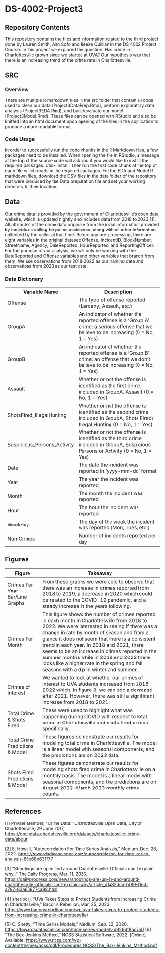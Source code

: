 # DS-4002-Project3


## Repository Contents
This repository contains the files and information related to the third project done by Lauren Smith, Ann Sofo and Reese Quillian in the DS 4002 Project Course. In this project we explored the question: Has crime in Charlottesville grown since we started at UVA? Our hypothesis was that there is an increasing trend of the crime rate in Charlottesville.


## SRC


### Overview
There are multiple R markdown files in the src folder that contain all code used to clean our data (Project3DataPrep.Rmd), perform exploratory data analysis (Project3EDA.Rmd), and build/evaluate our model (Project3Model.Rmd). These files can be opened with RStudio and also be knitted into an html document upon opening of the files in the application to produce a more readable format. 


### Code Usage
In order to successfully run the code chunks in the R Markdown files, a few packages need to be installed. When opening the file in RStudio, a message at the top of the source code will ask you if you would like to install the required packages. Click install. Then run the first code chunk at the top of each file which reads in the required packages. For the EDA and Model R markdown files, download the CSV files in the data folder of the repository that were produced by the Data preparation file and set your working directory to their location.

## Data
Our crime data is provided by the government of Charlottesville’s open data website, which is updated nightly and includes data from 2018 to 2023 [1]. All attributes of the crime data originate from the initial information provided by individuals calling for police assistance, along with all other information collected by the caller at that time. Before any pre-processing, there are eight variables in the original dataset: Offense, IncidentID, BlockNumber, StreetName, Agency, DateReported, HourReported, and ReportingOfficer. For the purpose of our analysis, we will only be working with the DateReported and Offense variables and other variables that branch from them. We use observations from 2018-2022 as our training data and observations from 2023 as our test data.

### Data Dictionary
| Variable Name  | Description  |
|---|---|
| Offense  | The type of offense reported (Larceny, Assault, etc.)  |
| GroupA  | An indicator of whether the reported offense is a ‘Group A’ crime: a serious offense that we believe to be increasing (0 = No, 1 = Yes)  |
| GroupB  | An indicator of whether the reported offense is a ‘Group B’ crime: an offense that we don’t believe to be increasing (0 = No, 1 = Yes)  |
| Assault  | Whether or not the offense is identified as the first crime included in GroupA, Assault (0 = No, 1 = Yes) |
| ShotsFired_IllegalHunting  | Whether or not the offense is identified as the second crime included in GroupA, Shots Fired/ Illegal Hunting  (0 = No, 1 = Yes)  |
| Suspicious_Persons_Activity  | Whether or not the offense is identified as the third crime included in GroupA, Suspicious Persons or Activity  (0 = No, 1 = Yes) |
|  Date | The date the incident was reported in ‘yyyy-mm-dd’ format  |
| Year  | The year the incident was reported  |
|  Month | The month the incident was reported  |
| Hour  | The hour the incident was reported  |
| Weekday  | The day of the week the incident was reported (Mon, Tues, etc.) |
| NumCrimes | Number of incidents reported per day |



## Figures
| Figure  | Takeaway  |
|---|---|
| Crimes Per Year Bar/Line Graphs | From these graphs we were able to observe that there was an increase in crimes reported from 2018 to 2019, a decrease in 2020 which could be related to the COVID-19 pandemic, and a steady increase in the years following. |
| Crimes Per Month |  This figure shows the number of crimes reported in each month in Charlottesville from 2018 to 2022. We were interested in seeing if there was a change in rate by month of season and from a glance it does not seem that there is a consistent trend in each year. In 2018 and 2021, there seems to be an increase in crimes reported in the summer months while in 2019 and 2022 there looks like a higher rate in the spring and fall seasons with a dip in winter and summer. |
| Crimes of Interest | We wanted to look at whether our crimes of interest to UVA students increased from 2018-2022 which, in figure 3, we can see a  decrease after 2021. However, there was still a significant increase from 2018 to 2021. |
|Total Crime & Shots Fired| These were used to highlight what was happening during COVID with respect to total crime in Charlottesville and shots fired crimes specifically.|
|Total Crime Predictions & Model| These figures demonstrate our results for modeling total crime in Charlottesville. The model is a linear model with seasonal components, and the predictions are on 2023 data.|
|Shots Fired Predictions & Model| These figures demonstrate our results for modeling shots fired crime in Charlottesville on a monthly basis. The model is a linear model with seasonal components, and the predictions are on August 2022-March 2023 monthly crime counts.|

## References
[1] Private Member, “Crime Data.” Charlottesville Open Data, City of Charlottesville, 29 June 2017, https://opendata.charlottesville.org/datasets/charlottesville::crime-data/about. 

[2] E. Howell, “Autocorrelation For Time Series Analysis,” Medium, Dec. 28, 2022. https://towardsdatascience.com/autocorrelation-for-time-series-analysis-86e68e631f77 

[3] “Shootings are up in and around Charlottesville. Officials can’t explain why.,” The Daily Progress, Mar. 11, 2023. https://dailyprogress.com/news/shootings-are-up-in-and-around-charlottesville-officials-cant-explain-why/article_d1a82dca-bf89-11ed-a787-83a86877ca98.html 

[4] sherlockj, “UVa Takes Steps to Protect Students from Increasing Crime in Charlottesville,” Bacon’s Rebellion, Mar. 25, 2023. https://www.baconsrebellion.com/wp/uva-takes-steps-to-protect-students-from-increasing-crime-in-charlottesville/ 

[5] C. Shetty, “Time Series Models,” Medium, Sep. 22, 2020. https://towardsdatascience.com/time-series-models-d9266f8ac7b0 
‌
[6] “The Box-Jenkins Method,” NCSS Statistical Software, 2022. [Online]. Available: https://www.ncss.com/wp-content/themes/ncss/pdf/Procedures/NCSS/The_Box-Jenkins_Method.pdf 


